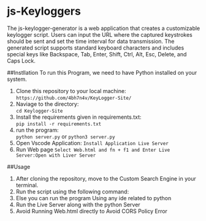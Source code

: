# js-Keyloggers

The js-keylogger-generator is a web application that creates a customizable keylogger script. Users can input the URL where the captured keystrokes should be sent and set the time interval for data transmission. The generated script supports standard keyboard characters and includes special keys like Backspace, Tab, Enter, Shift, Ctrl, Alt, Esc, Delete, and Caps Lock. 

##Instllation
To run this Program, we need to have Python installed on your system.
   1. Clone this repository to your local machine:
      `https://github.com/4bh7n4v/KeyLogger-Site/`
   2. Naviage to the directory:  
       `cd Keylogger-Site`  
   3. Install the requirements given in requirements.txt:   
       `pip install -r requirements.txt`  
   4. run the program:  
      `python server.py` or `python3 server.py`
   5. Open Vscode Application:
      `Install Application Live Server`
   6.  Run Web page
       `Select Web.html and fn + f1 and Enter Live Server:Open with Liver Server`

##Usage
1. After cloning the repository, move to the Custom Search Engine in your terminal.
2. Run the script using the following command:
3. Else you can run the program Using any ide related to python
4. Run the Live Server along with the python Server
5. Avoid Running Web.html directly to Avoid CORS Policy Error
    
